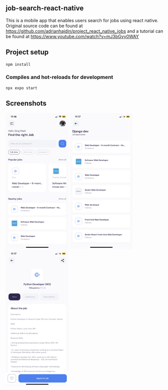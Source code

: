 ## job-search-react-native
This is a mobile app that enables users search for jobs using react native. Original source code can be found at https://github.com/adrianhajdin/project_react_native_jobs and a tutorial can be found at https://www.youtube.com/watch?v=mJ3bGvy0WAY


## Project setup
```
npm install
```

### Compiles and hot-reloads for development
```
npx expo start
```


## Screenshots
<img src="assets/images/IMG_8129.PNG" alt="Screenshot" width="200">
<img src="assets/images/IMG_8130.PNG" alt="Screenshot" width="200">
<img src="assets/images/IMG_8131.PNG" alt="Screenshot" width="200">